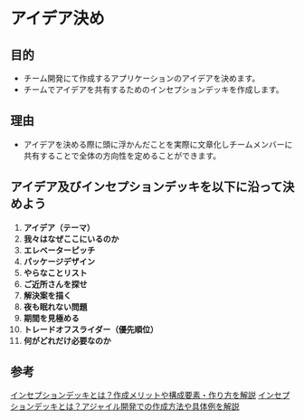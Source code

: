 # アイデア決め

## 目的

- チーム開発にて作成するアプリケーションのアイデアを決めます。
- チームでアイデアを共有するためのインセプションデッキを作成します。

## 理由

- アイデアを決める際に頭に浮かんだことを実際に文章化しチームメンバーに共有することで全体の方向性を定めることができます。

## アイデア及びインセプションデッキを以下に沿って決めよう

1. **アイデア（テーマ）**
2. **我々はなぜここにいるのか**
3. **エレベーターピッチ**
4. **パッケージデザイン**
5. **やらなことリスト**
6. **ご近所さんを探せ**
7. **解決案を描く**
8. **夜も眠れない問題**
9. **期間を見極める**
10. **トレードオフスライダー（優先順位）**
11. **何がどれだけ必要なのか**

## 参考

[インセプションデッキとは？作成メリットや構成要素・作り方を解説](https://products.sint.co.jp/obpm/blog/inception-deck)
[インセプションデッキとは？アジャイル開発での作成方法や具体例を解説](https://abi-agile.com/inception-deck)
